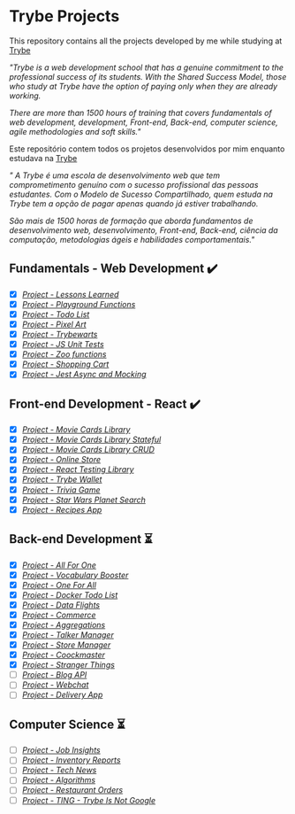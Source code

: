 # Trybe Projects

This repository contains all the projects developed by me while studying at [Trybe](https://www.betrybe.com/)

_"Trybe is a web development school that has a genuine commitment to the professional success of its students. With the Shared Success Model, those who study at Trybe have the option of paying only when they are already working._

_There are more than 1500 hours of training that covers fundamentals of web development, development, Front-end, Back-end, computer science, agile methodologies and soft skills."_

Este repositório contem todos os projetos desenvolvidos por mim enquanto estudava na [Trybe](https://www.betrybe.com/)

_" A Trybe é uma escola de desenvolvimento web que tem comprometimento genuíno com o sucesso profissional das pessoas estudantes. Com o Modelo de Sucesso Compartilhado, quem estuda na Trybe tem a opção de pagar apenas quando já estiver trabalhando._

_São mais de 1500 horas de formação que aborda fundamentos de desenvolvimento web, desenvolvimento, Front-end, Back-end, ciência da computação, metodologias ágeis e habilidades comportamentais."_

## Fundamentals - Web Development :heavy_check_mark:

- [x] _[Project - Lessons Learned](1-Fundamentals/01-Lessons-Learned)_
- [x] _[Project - Playground Functions](1-Fundamentals/02-Playground-Functions)_
- [x] _[Project - Todo List](1-Fundamentals/03-Todo-List)_
- [x] _[Project - Pixel Art](1-Fundamentals/04-Pixel-Art)_
- [x] _[Project - Trybewarts](1-Fundamentals/05-Trybewarts)_
- [x] _[Project - JS Unit Tests](1-Fundamentals/06-JS-Unity-Tests)_
- [x] _[Project - Zoo functions](1-Fundamentals/07-Zoo-Functions)_
- [x] _[Project - Shopping Cart](1-Fundamentals/08-Shopping-Cart)_
- [x] _[Project - Jest Async and Mocking](1-Fundamentals/09-Jest-Async-Mocking)_

## Front-end Development - React :heavy_check_mark:

- [x] _[Project - Movie Cards Library](2-Front-End/01-Movie-Cards-Library)_
- [x] _[Project - Movie Cards Library Stateful](2-Front-End/02-Movie-Cards-Library-Stateful)_
- [x] _[Project - Movie Cards Library CRUD](2-Front-End/03-Movie-Cards-Library-Crud)_
- [x] _[Project - Online Store](2-Front-End/04-Online-Store)_
- [x] _[Project - React Testing Library](2-Front-End/05-React-Testing-Library)_
- [x] _[Project - Trybe Wallet](2-Front-End/06-Trybe-Wallet)_
- [x] _[Project - Trivia Game](2-Front-End/07-Trivia-React-Redux)_
- [x] _[Project - Star Wars Planet Search](2-Front-End/08-Starwars-Planet-Search)_
- [x] _[Project - Recipes App](2-Front-End/09-Recipes-App)_

## Back-end Development :hourglass_flowing_sand:

- [x] _[Project - All For One](3-Back-End/01-All-For-One)_
- [x] _[Project - Vocabulary Booster](3-Back-End/02-Vocabulary-Booster)_
- [x] _[Project - One For All](3-Back-End/03-One-For-All)_
- [x] _[Project - Docker Todo List](3-Back-End/04-Docker-Todo-List)_
- [x] _[Project - Data Flights](3-Back-End/05-Mongodb-Dataflights)_
- [x] _[Project - Commerce](3-Back-End/06-Mongodb-Commerce)_
- [x] _[Project - Aggregations](3-Back-End/07-Mongodb-Aggregations)_
- [x] _[Project - Talker Manager](3-Back-End/08-Talker-Manager)_
- [x] _[Project - Store Manager](3-Back-End/09-Store-Manager)_
- [x] _[Project - Coockmaster](3-Back-End/10-Cookmaster)_
- [x] _[Project - Stranger Things](3-Back-End/11-Stranger-Things)_
- [ ] _[Project - Blog API]()_
- [ ] _[Project - Webchat]()_
- [ ] _[Project - Delivery App]()_

## Computer Science :hourglass_flowing_sand:

- [ ] _[Project - Job Insights]()_
- [ ] _[Project - Inventory Reports]()_
- [ ] _[Project - Tech News]()_
- [ ] _[Project - Algorithms]()_
- [ ] _[Project - Restaurant Orders]()_
- [ ] _[Project - TING - Trybe Is Not Google]()_
